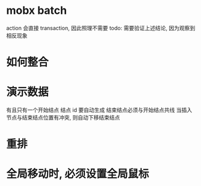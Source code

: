 # mobx batch

action 会直接 transaction, 因此照理不需要
todo: 需要验证上述结论, 因为观察到相反现象

# 如何整合

# 演示数据

有且只有一个开始结点
结点 id 要自动生成
结束结点必须与开始结点共线
当插入节点与结束结点位置有冲突, 则自动下移结束结点

# 重排

# 全局移动时, 必须设置全局鼠标
